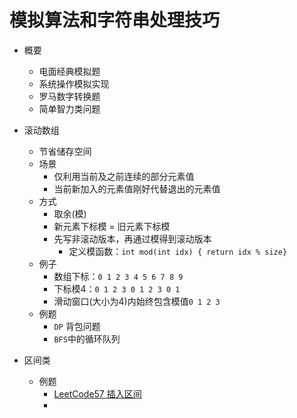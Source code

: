# 模拟算法和字符串处理技巧
* 概要
  * 电面经典模拟题
  * 系统操作模拟实现
  * 罗马数字转换题
  * 简单智力类问题

* 滚动数组 
  * 节省储存空间
  * 场景
    * 仅利用当前及之前连续的部分元素值
    * 当前新加入的元素值刚好代替退出的元素值
  * 方式
    * 取余(模)
    * 新元素下标模 = 旧元素下标模
    * 先写非滚动版本，再通过模得到滚动版本
      * 定义模函数：`int mod(int idx) { return idx % size}`
  * 例子
    * 数组下标：`0 1 2 3 4 5 6 7 8 9`
    * 下标模4：`0 1 2 3 0 1 2 3 0 1`
    * 滑动窗口(大小为4)内始终包含模值`0 1 2 3`
  * 例题
    * `DP` 背包问题
    * `BFS`中的循环队列
* 区间类
  * 例题
    * [LeetCode57 插入区间](https://leetcode.cn/problems/insert-interval/)
    * 
